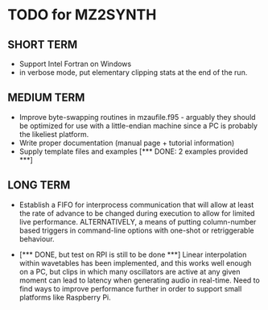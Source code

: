 # TODO for MZ2SYNTH

## SHORT TERM

- Support Intel Fortran on Windows
- in verbose mode, put elementary clipping stats at the end of the run.

## MEDIUM TERM
- Improve byte-swapping routines in mzaufile.f95 - arguably they should be optimized for
  use with a little-endian machine since a PC is probably the likeliest platform.
- Write proper documentation (manual page + tutorial information)
- Supply template files and examples [*** DONE: 2 examples provided ***]

## LONG TERM

- Establish a FIFO for interprocess communication that will allow at least the
  rate of advance to be changed during execution to allow for limited live
  performance.  ALTERNATIVELY, a means of putting column-number based triggers in
  command-line options with one-shot or retriggerable behaviour.

- [*** DONE, but test on RPI is still to be done ***]
  Linear interpolation within wavetables has been implemented, and this works well
  enough on a PC, but clips in which many oscillators are active at any given moment can
  lead to latency when generating audio in real-time.  Need to find ways to improve
  performance further in order to support small platforms like Raspberry Pi.
  
